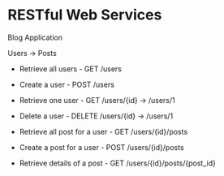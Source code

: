 # RESTful Web Services

Blog Application

Users -> Posts

- Retrieve all users          - GET /users
- Create a user               - POST /users
- Retrieve one user           - GET /users/{id} -> /users/1
- Delete a user               - DELETE /users/{id} -> /users/1

- Retrieve all post for a user  - GET /users/{id}/posts
- Create a post for a user      - POST /users/{id}/posts
- Retrieve details of a post    - GET /users/{id}/posts/{post_id}

